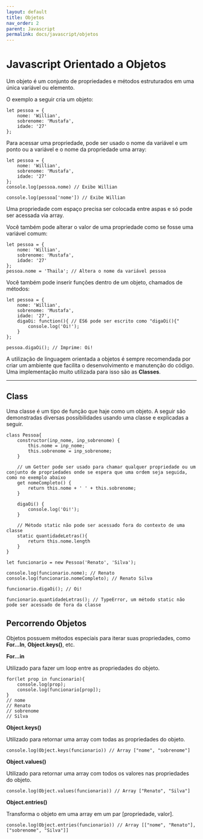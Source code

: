 ```yaml
---
layout: default
title: Objetos
nav_order: 2
parent: Javascript
permalink: docs/javascript/objetos
---
```


# Javascript Orientado a Objetos

Um objeto é um conjunto de propriedades e métodos estruturados em uma única variável ou elemento.

O exemplo a seguir cria um objeto:

```
let pessoa = {
    nome: 'Willian',
    sobrenome: 'Mustafa',
    idade: '27'
};
```

Para acessar uma propriedade, pode ser usado o nome da variável e um ponto ou a variável e o nome da propriedade uma array:

```
let pessoa = {
    nome: 'Willian',
    sobrenome: 'Mustafa',
    idade: '27'
};
console.log(pessoa.nome) // Exibe Willian

console.log(pessoa['nome']) // Exibe Willian
```

Uma propriedade com espaço precisa ser colocada entre aspas e só pode ser acessada via array.

Você também pode alterar o valor de uma propriedade como se fosse uma variável comum:

```
let pessoa = {
    nome: 'Willian',
    sobrenome: 'Mustafa',
    idade: '27'
};
pessoa.nome = 'Thaila'; // Altera o nome da variável pessoa
```

Você também pode inserir funções dentro de um objeto, chamados de métodos:

```
let pessoa = {
    nome: 'Willian',
    sobrenome: 'Mustafa',
    idade: '27',
    digaOi: function(){ // ES6 pode ser escrito como "digaOi(){"
        console.log('Oi!');
    }
};

pessoa.digaOi(); // Imprime: Oi!
```

A utilização de linguagem orientada a objetos é sempre recomendada por criar um ambiente que facilita o desenvolvimento e manutenção do código. Uma implementação muito utilizada para isso são as **Classes**.

* * *

## Class

Uma classe é um tipo de função que haje como um objeto. A seguir são demonstradas diversas possibilidades usando uma classe e explicadas a seguir.

```
class Pessoa{
    constructor(inp_nome, inp_sobrenome) {
        this.nome = inp_nome;
        this.sobrenome = inp_sobrenome;
    }

    // um Getter pode ser usado para chamar qualquer propriedade ou um conjunto de propriedades onde se espera que uma ordem seja seguida, como no exemplo abaixo
    get nomeCompleto() {
        return this.nome + ' ' + this.sobrenome;
    }

    digaOi() {
        console.log('Oi!');
    }

    // Método static não pode ser acessado fora do contexto de uma classe
    static quantidadeLetras(){
        return this.nome.length
    }
}

let funcionario = new Pessoa('Renato', 'Silva');

console.log(funcionario.nome); // Renato
console.log(funcionario.nomeCompleto); // Renato Silva

funcionario.digaOi(); // Oi!

funcionario.quantidadeLetras(); // TypeError, um método static não pode ser acessado de fora da classe
```

## Percorrendo Objetos

Objetos possuem métodos especiais para iterar suas propriedades, como **For...In**, **Object.keys()**, etc.

**For...in**

Utilizado para fazer um loop entre as propriedades do objeto.

```
for(let prop in funcionario){
    console.log(prop);
    console.log(funcionario[prop]);
}
// nome
// Renato
// sobrenome
// Silva
```

**Object.keys()**

Utilizado para retornar uma array com todas as propriedades do objeto.

```
console.log(Object.keys(funcionario)) // Array ["nome", "sobrenome"]
```

**Object.values()**

Utilizado para retornar uma array com todos os valores nas propriedades do objeto.

```
console.log(Object.values(funcionario)) // Array ["Renato", "Silva"]
```

**Object.entries()**

Transforma o objeto em uma array em um par [propriedade, valor].

```
console.log(Object.entries(funcionario)) // Array [["nome", "Renato"], ["sobrenome", "Silva"]]
```
